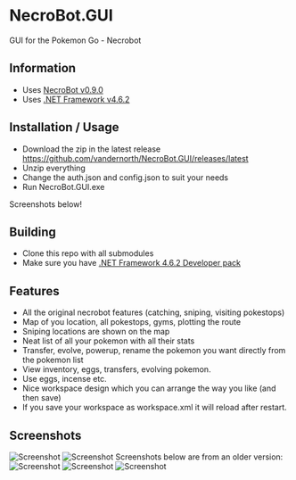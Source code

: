 # NecroBot.GUI
GUI for the Pokemon Go - Necrobot

## Information
 - Uses [NecroBot v0.9.0](https://github.com/NoxxDev/NecroBot)
 - Uses [.NET Framework v4.6.2](https://www.microsoft.com/en-us/download/details.aspx?id=51625)

## Installation / Usage
 - Download the zip in the latest release https://github.com/vandernorth/NecroBot.GUI/releases/latest
 - Unzip everything
 - Change the auth.json and config.json to suit your needs
 - Run NecroBot.GUI.exe

Screenshots below!

## Building
 - Clone this repo with all submodules
 - Make sure you have [.NET Framework 4.6.2 Developer pack](https://www.microsoft.com/en-us/download/details.aspx?id=53321) 

## Features
 - All the original necrobot features (catching, sniping, visiting pokestops)
 - Map of you location, all pokestops, gyms, plotting the route
 - Sniping locations are shown on the map
 - Neat list of all your pokemon with all their stats
 - Transfer, evolve, powerup, rename the pokemon you want directly from the pokemon list
 - View inventory, eggs, transfers, evolving pokemon.
 - Use eggs, incense etc.
 - Nice workspace design which you can arrange the way you like (and then save)
 - If you save your workspace as workspace.xml it will reload after restart.

## Screenshots
![Screenshot](https://raw.githubusercontent.com/vandernorth/NecroBot.GUI/master/Screenshots/screen0.png "Screenshot")
![Screenshot](https://raw.githubusercontent.com/vandernorth/NecroBot.GUI/master/Screenshots/screen1.png "Screenshot")
Screenshots below are from an older version:
![Screenshot](https://raw.githubusercontent.com/vandernorth/NecroBot.GUI/master/Screenshots/screen2.png "Screenshot")
![Screenshot](https://raw.githubusercontent.com/vandernorth/NecroBot.GUI/master/Screenshots/screen3.png "Screenshot")
![Screenshot](https://raw.githubusercontent.com/vandernorth/NecroBot.GUI/master/Screenshots/screen4.png "Screenshot")
